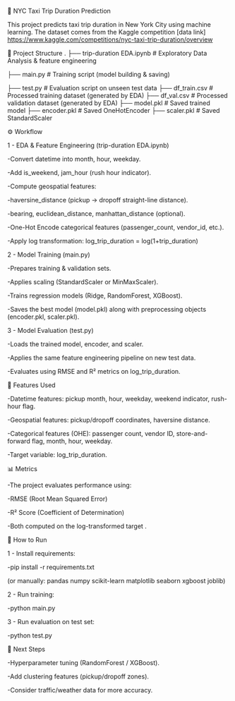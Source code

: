 🗽 NYC Taxi Trip Duration Prediction

This project predicts taxi trip duration in New York City using machine learning. The dataset comes from the Kaggle competition
[data link] https://www.kaggle.com/competitions/nyc-taxi-trip-duration/overview

📂 Project Structure
.
├── trip-duration EDA.ipynb   # Exploratory Data Analysis & feature engineering

├── main.py                   # Training script (model building & saving)

├── test.py                   # Evaluation script on unseen test data
├── df_train.csv              # Processed training dataset (generated by EDA)
├── df_val.csv                # Processed validation dataset (generated by EDA)
├── model.pkl                 # Saved trained model
├── encoder.pkl               # Saved OneHotEncoder
├── scaler.pkl                # Saved StandardScaler

⚙️ Workflow

1 - EDA & Feature Engineering (trip-duration EDA.ipynb)

-Convert datetime into month, hour, weekday.

-Add is_weekend, jam_hour (rush hour indicator).

-Compute geospatial features:

-haversine_distance (pickup → dropoff straight-line distance).

-bearing, euclidean_distance, manhattan_distance (optional).

-One-Hot Encode categorical features (passenger_count, vendor_id, etc.).

-Apply log transformation: log_trip_duration = log(1+trip_duration)


2 - Model Training (main.py)

-Prepares training & validation sets.

-Applies scaling (StandardScaler or MinMaxScaler).

-Trains regression models (Ridge, RandomForest, XGBoost).

-Saves the best model (model.pkl) along with preprocessing objects (encoder.pkl, scaler.pkl).

3 - Model Evaluation (test.py)

-Loads the trained model, encoder, and scaler.

-Applies the same feature engineering pipeline on new test data.

-Evaluates using RMSE and R² metrics on log_trip_duration.

🧮 Features Used

-Datetime features: pickup month, hour, weekday, weekend indicator, rush-hour flag.

-Geospatial features: pickup/dropoff coordinates, haversine distance.

-Categorical features (OHE): passenger count, vendor ID, store-and-forward flag, month, hour, weekday.

-Target variable: log_trip_duration.

📊 Metrics

-The project evaluates performance using:

-RMSE (Root Mean Squared Error)

-R² Score (Coefficient of Determination)

-Both computed on the log-transformed target .

🚀 How to Run

1 - Install requirements:

-pip install -r requirements.txt


(or manually: pandas numpy scikit-learn matplotlib seaborn xgboost joblib)

2 - Run training:

-python main.py


3 - Run evaluation on test set:

-python test.py

📌 Next Steps

-Hyperparameter tuning (RandomForest / XGBoost).

-Add clustering features (pickup/dropoff zones).

-Consider traffic/weather data for more accuracy.
